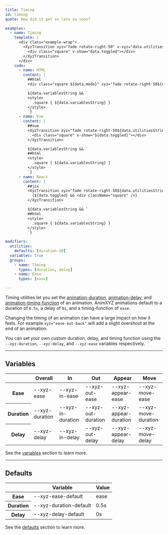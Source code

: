 ```yaml
---
title: Timing
id: timing
quote: How did it get so late so soon?

examples:
  - name: Timing
    template: |
      <div class="example-wrap">
        <XyzTransition xyz="fade rotate-right-50" v-xyz="data.utilities" :style="data.variables" v-on="data.listeners">
          <div class="square" v-show="data.toggled"></div>
        </XyzTransition>
      </div>
    code:
      - name: HTML
        content: |
          ##html
          <div class="square ${data.mode}" xyz="fade rotate-right-50${data.utilitiesString && ' ' + data.utilitiesString}"></div>

          ${data.variablesString && `
          <style>
            .square { ${data.variablesString} }
          </style>
          `}
      - name: Vue
        content: |
          ##vue
          <XyzTransition xyz="fade rotate-right-50${data.utilitiesString && ' ' + data.utilitiesString}">
            <div class="square" v-show="${data.toggled}"></div>
          </XyzTransition>

          ${data.variablesString && `
          ##html
          <style>
            .square { ${data.variablesString} }
          </style>
          `}
      - name: React
        content: |
          ##jsx
          <XyzTransition xyz="fade rotate-right-50${data.utilitiesString && ' ' + data.utilitiesString}">
            {${data.toggled} && <div className="square" />}
          </XyzTransition>

          ${data.variablesString && `
          ##html
          <style>
            .square { ${data.variablesString} }
          </style>
          `}

modifiers:
  utilities:
    defaults: [duration-20]
  variables: true
  groups:
    - name: Timing
      types: [duration, delay]
    - name: Ease
      types: [ease]

---
```


Timing utilities let you set the [animation-duration](https://developer.mozilla.org/en-US/docs/Web/CSS/animation-duration), [animation-delay](https://developer.mozilla.org/en-US/docs/Web/CSS/animation-delay), and [animation-timing-function](https://developer.mozilla.org/en-US/docs/Web/CSS/animation-timing-function) of an animation. AnimXYZ animations default to a duration of `0.5s`, a delay of `0s`, and a timing-function of `ease`.

Changing the timing of an animation can have a large impact on how it feels. For example `xyz="ease-out-back"` will add a slight overshoot at the end of an animation.

You can set your own custom duration, delay, and timing function using the `--xyz-duration`, `--xyz-delay`, and `--xyz-ease` variables respectively.

---
## Variables

<div class="variables-table table-wrap shadow-scroll">
  <table class="shadow-scroll-content">
    <thead>
      <tr>
        <th></th>
        <th>Overall</th>
        <th>In</th>
        <th>Out</th>
        <th>Appear</th>
        <th>Move</th>
      </tr>
    </thead>
    <tbody>
      <tr>
        <th scope="row">Ease</th>
        <td>--xyz-ease</td>
        <td>--xyz-in-ease</td>
        <td>--xyz-out-ease</td>
        <td>--xyz-appear-ease</td>
        <td>--xyz-move-ease</td>
      </tr>
      <tr>
        <th scope="row">Duration</th>
        <td>--xyz-duration</td>
        <td>--xyz-in-duration</td>
        <td>--xyz-out-duration</td>
        <td>--xyz-appear-duration</td>
        <td>--xyz-move-duration</td>
      </tr>
      <tr>
        <th scope="row">Delay</th>
        <td>--xyz-delay</td>
        <td>--xyz-in-delay</td>
        <td>--xyz-out-delay</td>
        <td>--xyz-appear-delay</td>
        <td>--xyz-move-delay</td>
      </tr>
    </tbody>
  </table>
</div>

See the [variables](#variables) section to learn more.

---
## Defaults

<div class="variables-table table-wrap shadow-scroll">
  <table class="shadow-scroll-content">
    <thead>
      <tr>
        <th></th>
        <th>Variable</th>
        <th>Value</th>
      </tr>
    </thead>
    <tbody>
      <tr>
        <th scope="row">Ease</th>
        <td>--xyz-ease-default</td>
        <td>ease</td>
      </tr>
      <tr>
        <th scope="row">Duration</th>
        <td>--xyz-duration-default</td>
        <td>0.5s</td>
      </tr>
      <tr>
        <th scope="row">Delay</th>
        <td>--xyz-delay-default</td>
        <td>0s</td>
      </tr>
    </tbody>
  </table>
</div>

See the [defaults](#defaults) section to learn more.
